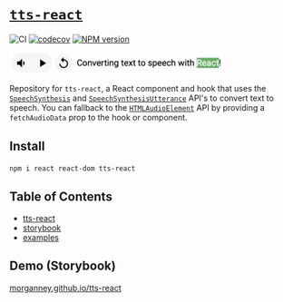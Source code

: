 # [`tts-react`](https://www.npmjs.com/package/tts-react)

![CI](https://github.com/morganney/tts-react/actions/workflows/ci.yml/badge.svg)
[![codecov](https://codecov.io/gh/morganney/tts-react/branch/main/graph/badge.svg?token=ZDP1VBC8E1)](https://codecov.io/gh/morganney/tts-react)
[![NPM version](https://img.shields.io/npm/v/tts-react.svg)](https://www.npmjs.com/package/tts-react)

<img src="./packages/tts-react/tts-react.png" alt="TextToSpeech React component" width="375" />

Repository for `tts-react`, a React component and hook that uses the [`SpeechSynthesis`](https://developer.mozilla.org/en-US/docs/Web/API/SpeechSynthesis) and [`SpeechSynthesisUtterance`](https://developer.mozilla.org/en-US/docs/Web/API/SpeechSynthesisUtterance) API's to convert text to speech. You can fallback to the [`HTMLAudioElement`](https://developer.mozilla.org/en-US/docs/Web/HTML/Element/audio) API by providing a `fetchAudioData` prop to the hook or component.

## Install

`npm i react react-dom tts-react`

## Table of Contents

* [tts-react](./packages/tts-react)
* [storybook](./packages/story)
* [examples](./docs/examples.md)

## Demo (Storybook)

[morganney.github.io/tts-react](https://morganney.github.io/tts-react/)
